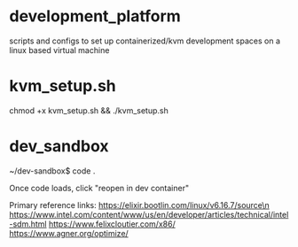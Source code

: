 # development_platform
scripts and configs to set up containerized/kvm development spaces on a linux based virtual machine

# kvm_setup.sh
chmod +x kvm_setup.sh && ./kvm_setup.sh

# dev_sandbox
~/dev-sandbox$ code .

Once code loads, click "reopen in dev container"


Primary reference links:
https://elixir.bootlin.com/linux/v6.16.7/source\n
https://www.intel.com/content/www/us/en/developer/articles/technical/intel-sdm.html
https://www.felixcloutier.com/x86/
https://www.agner.org/optimize/
